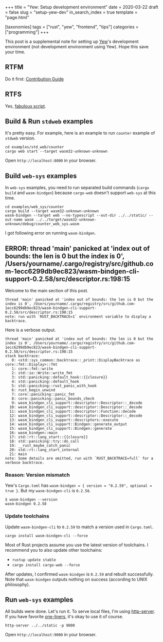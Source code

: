 +++
title = "Yew: Setup development environment"
date = 2020-03-22
draft = false
slug = "setup-yew-dev"
in_search_index = true
template = "page.html"

[taxonomies]
tags = ["rust", "yew", "frontend", "tips"]
categories = ["programming"]
+++

This post is a supplemental note for setting up [Yew](https://yew.rs)'s development environment (not development environment using Yew). Hope this save your time.

<!-- more -->

## RTFM

Do it first: [Contribution Guide](https://github.com/yewstack/yew/blob/master/CONTRIBUTING.md)

## RTFS

Yes, [fabulous script](https://github.com/yewstack/yew/blob/master/examples/build_all.sh).

## Build & Run `stdweb` examples

It's pretty easy. For example, here is an example to run `counter` example of `stdweb` version.

```
cd examples/std_web/counter
cargo web start --target wasm32-unknown-unknown
```

Open `http://localhost:8000` in your browser.

## Build `web-sys` examples

In `web-sys` examples, you need to run separated build commands (`cargo build` and `wasm-bindgen`) because `cargo-web` doesn't support `web-sys` at this time.

```
cd examples/web_sys/counter
cargo build --target wasm32-unknown-unknown
wasm-bindgen --target web --no-typescript --out-dir ../../static/ --out-name wasm ../../target/wasm32-unknown-unknown/debug/counter_web_sys.wasm
```

I got following error on running `wasm-bindgen`.

## ERROR: thread 'main' panicked at 'index out of bounds: the len is 0 but the index is 0', /Users/yourname/.cargo/registry/src/github.com-1ecc6299db9ec823/wasm-bindgen-cli-support-0.2.58/src/descriptor.rs:198:15

Welcome to the main section of this post.

```
thread 'main' panicked at 'index out of bounds: the len is 0 but the index is 0', /Users/yourname/.cargo/registry/src/github.com-1ecc6299db9ec823/wasm-bindgen-cli-support-0.2.58/src/descriptor.rs:198:15
note: run with `RUST_BACKTRACE=1` environment variable to display a backtrace.
```

Here is a verbose output.

```
thread 'main' panicked at 'index out of bounds: the len is 0 but the index is 0', /Users/yourname/.cargo/registry/src/github.com-1ecc6299db9ec823/wasm-bindgen-cli-support-0.2.58/src/descriptor.rs:198:15
stack backtrace:
   0: <std::sys_common::backtrace::_print::DisplayBacktrace as core::fmt::Display>::fmt
   1: core::fmt::write
   2: std::io::Write::write_fmt
   3: std::panicking::default_hook::{{closure}}
   4: std::panicking::default_hook
   5: std::panicking::rust_panic_with_hook
   6: rust_begin_unwind
   7: core::panicking::panic_fmt
   8: core::panicking::panic_bounds_check
   9: wasm_bindgen_cli_support::descriptor::Descriptor::_decode
  10: wasm_bindgen_cli_support::descriptor::Descriptor::_decode
  11: wasm_bindgen_cli_support::descriptor::Function::decode
  12: wasm_bindgen_cli_support::descriptor::Descriptor::_decode
  13: wasm_bindgen_cli_support::descriptors::execute
  14: wasm_bindgen_cli_support::Bindgen::generate_output
  15: wasm_bindgen_cli_support::Bindgen::generate
  16: wasm_bindgen::main
  17: std::rt::lang_start::{{closure}}
  18: std::panicking::try::do_call
  19: __rust_maybe_catch_panic
  20: std::rt::lang_start_internal
  21: main
note: Some details are omitted, run with `RUST_BACKTRACE=full` for a verbose backtrace.
```

### Reason: Version mismatch

Yew's `Cargo.toml` has `wasm-bindgen = { version = "0.2.59", optional = true }`. But my `wasm-bindgen-cli` is `0.2.58`.

```
$ wasm-bindgen --version
wasm-bindgen 0.2.58
```

### Update toolchains

Update `wasm-bindgen-cli` to `0.2.59` to match a version used in `Cargo.toml`.

```
cargo install wasm-bindgen-cli --force
```

Most of Rust projects assume you use the latest version of toolchains. I recommend you to also update other toolchains:

- `rustup update stable`
- `cargo install cargo-web --force`

After updates, I confirmed `wasm-bindgen` is `0.2.59` and rebuilt successfully. Note that `wasm-bindgen` outputs nothing on success (according to UNIX philosophy).

## Run `web-sys` examples

All builds were done. Let's run it. To serve local files, I'm using [http-server](https://www.npmjs.com/package/http-server). If you have favorite [one-liners](https://gist.github.com/willurd/5720255), it's okay to use it of course.

```
http-server ../../static -p 9000
```

Open `http://localhost:9000` in your browser.
